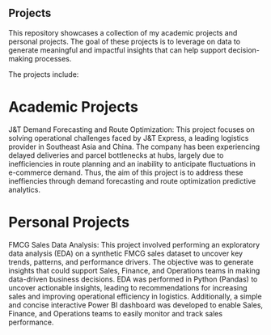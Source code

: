 ## Projects

This repository showcases a collection of my academic projects and personal projects. 
The goal of these projects is to leverage on data to generate meaningful and impactful insights that can help support decision-making processes. 

The projects include: 

# Academic Projects
J&T Demand Forecasting and Route Optimization: 
This project focuses on solving operational challenges faced by J&T Express, a leading logistics provider in Southeast Asia and China. The company has been experiencing delayed deliveries and parcel bottlenecks at hubs, largely due to inefficiencies in route planning and an inability to anticipate fluctuations in e-commerce demand. Thus, the aim of this project is to address these ineffiencies through demand forecasting and route optimization predictive analytics. 


# Personal Projects 
FMCG Sales Data Analysis: 
This project involved performing an exploratory data analysis (EDA) on a synthetic FMCG sales dataset to uncover key trends, patterns, and performance drivers. The objective was to generate insights that could support Sales, Finance, and Operations teams in making data-driven business decisions. EDA was performed in Python (Pandas) to uncover actionable insights, leading to recommendations for increasing sales and improving operational efficiency in logistics. Additionally, a simple and concise interactive Power BI dashboard was developed to enable Sales, Finance, and Operations teams to easily monitor and track sales performance. 
